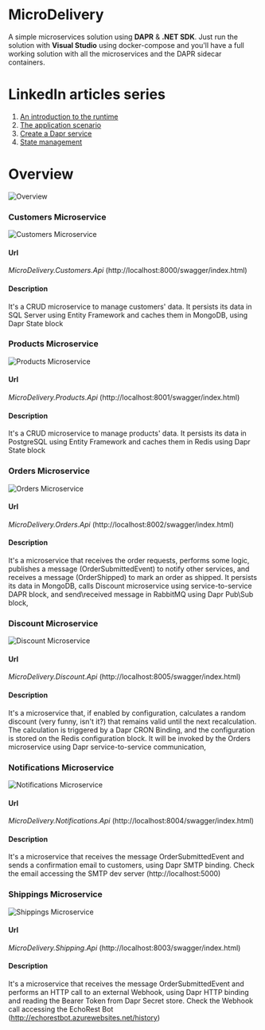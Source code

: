 # MicroDelivery
A simple microservices solution using __DAPR__ & __.NET SDK__.
Just run the solution with __Visual Studio__ using docker-compose and you'll have a full working solution with all the microservices and the DAPR sidecar containers.

# LinkedIn articles series
1. [An introduction to the runtime](https://www.linkedin.com/pulse/1-dapr-introduction-runtime-martino-bordin/)
2. [The application scenario](https://www.linkedin.com/pulse/2-dapr-application-scenario-martino-bordin/)
3. [Create a Dapr service](https://www.linkedin.com/pulse/3-dapr-create-service-martino-bordin/)
4. [State management](https://www.linkedin.com/pulse/4-dapr-state-management-martino-bordin/)

# Overview
![Overview](/docs/f.png)

### Customers Microservice
![Customers Microservice](/docs/c.png)
#### Url
*MicroDelivery.Customers.Api* (http://localhost:8000/swagger/index.html)
#### Description
It's a CRUD microservice to manage customers' data.
It persists its data in SQL Server using Entity Framework and caches them in MongoDB, using Dapr State block

### Products Microservice
![Products Microservice](/docs/p.png)
#### Url
*MicroDelivery.Products.Api* (http://localhost:8001/swagger/index.html)
#### Description
It's a CRUD microservice to manage products' data.
It persists its data in PostgreSQL using Entity Framework and caches them in Redis using Dapr State block

### Orders Microservice
![Orders Microservice](/docs/o.png)
#### Url
*MicroDelivery.Orders.Api* (http://localhost:8002/swagger/index.html)
#### Description
It's a microservice that receives the order requests, performs some logic, publishes a message (OrderSubmittedEvent) to notify other services, and receives a message (OrderShipped) to mark an order as shipped.
It persists its data in MongoDB, calls Discount microservice using service-to-service DAPR block, and send\received message in RabbitMQ using Dapr Pub\Sub block,

### Discount Microservice
![Discount Microservice](/docs/d.png)
#### Url
*MicroDelivery.Discount.Api* (http://localhost:8005/swagger/index.html)
#### Description
It's a microservice that, if enabled by configuration, calculates a random discount (very funny, isn't it?) that remains valid until the next recalculation.
The calculation is triggered by a Dapr CRON Binding, and the configuration is stored on the Redis configuration block. It will be invoked by the Orders microservice using Dapr service-to-service communication,

### Notifications Microservice
![Notifications Microservice](/docs/n.png)
#### Url
*MicroDelivery.Notifications.Api* (http://localhost:8004/swagger/index.html)
#### Description
It's a microservice that receives the message OrderSubmittedEvent and sends a confirmation email to customers, using Dapr SMTP binding.
Check the email accessing the SMTP dev server (http://localhost:5000)

### Shippings Microservice
![Shippings Microservice](/docs/s.png)
#### Url
*MicroDelivery.Shipping.Api* (http://localhost:8003/swagger/index.html)
#### Description
It's a microservice that receives the message OrderSubmittedEvent and performs an HTTP call to an external Webhook, using Dapr HTTP binding and reading the Bearer Token from Dapr Secret store.
Check the Webhook call accessing the EchoRest Bot (http://echorestbot.azurewebsites.net/history)
